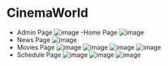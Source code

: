 # CinemaWorld

- Admin Page
![image](https://github.com/Longpn1310/CinemaWorld/assets/73568742/86051cfc-03b0-4bc0-8764-77621d23f56c)
-Home Page
![image](https://github.com/Longpn1310/CinemaWorld/assets/73568742/ec4b9e53-e249-4882-9809-02d24ae184cd)
- News Page 
![image](https://github.com/Longpn1310/CinemaWorld/assets/73568742/70426662-3097-4842-83a7-d7048bc1e600)
- Movies Page
![image](https://github.com/Longpn1310/CinemaWorld/assets/73568742/4b86917e-cd38-425f-87fb-15776ecf881c)
![image](https://github.com/Longpn1310/CinemaWorld/assets/73568742/919d1307-48b7-42d6-b349-3b213977af33)
![image](https://github.com/Longpn1310/CinemaWorld/assets/73568742/04619fa6-eceb-4c1d-a0f3-6fb80cadc691)
![image](https://github.com/Longpn1310/CinemaWorld/assets/73568742/aaf9aac1-090d-4c98-bc22-c37d45554e0e)
- Schedule Page
![image](https://github.com/Longpn1310/CinemaWorld/assets/73568742/8f63145d-465b-43de-84c3-d25239f1fa15)
![image](https://github.com/Longpn1310/CinemaWorld/assets/73568742/21e0ba8c-3013-4a65-b786-4dd396d8ec4c)
![image](https://github.com/Longpn1310/CinemaWorld/assets/73568742/62585316-a25f-4fae-b090-452bea44219d)
